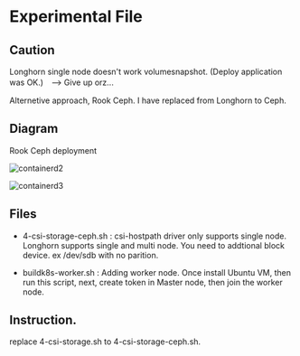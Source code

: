 # Experimental File

## Caution
Longhorn single node doesn't work volumesnapshot. (Deploy application was OK.)　--> Give up orz...

Alternetive approach, Rook Ceph. I have replaced from Longhorn to Ceph. 

## Diagram

Rook Ceph deployment

![containerd2](https://user-images.githubusercontent.com/624501/141034286-7468198b-b267-4107-b91e-da186dc2b80f.jpeg)

![containerd3](https://user-images.githubusercontent.com/624501/141034298-91f53b80-1ed1-4e7d-9c94-4d37e4c369d0.jpeg)

## Files

* 4-csi-storage-ceph.sh : csi-hostpath driver only supports single node. Longhorn supports single and multi node. You need to addtional block device. ex /dev/sdb with no parition.

* buildk8s-worker.sh : Adding worker node. Once install Ubuntu VM, then run this script, next, create token in Master node, then join the worker node.

## Instruction.

replace 4-csi-storage.sh to 4-csi-storage-ceph.sh.

